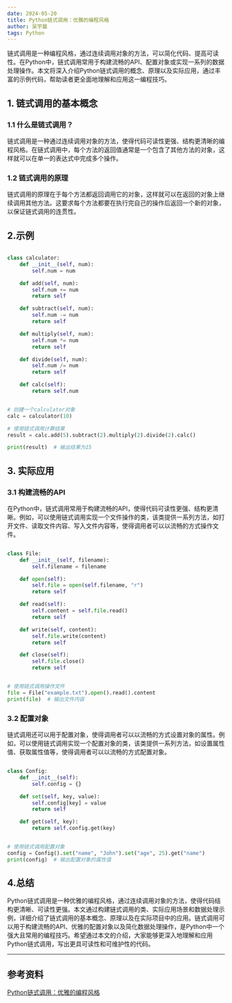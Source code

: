 ```yaml
---
date: 2024-05-20
title: Python链式调用：优雅的编程风格
author: 吴宇晨
tags: Python
---
```



链式调用是一种编程风格，通过连续调用对象的方法，可以简化代码、提高可读性。在Python中，链式调用常用于构建流畅的API、配置对象或实现一系列的数据处理操作。本文将深入介绍Python链式调用的概念、原理以及实际应用，通过丰富的示例代码，帮助读者更全面地理解和应用这一编程技巧。

## 1. 链式调用的基本概念

### 1.1 什么是链式调用？

链式调用是一种通过连续调用对象的方法，使得代码可读性更强、结构更清晰的编程风格。在链式调用中，每个方法的返回值通常是一个包含了其他方法的对象，这样就可以在单一的表达式中完成多个操作。

### 1.2 链式调用的原理

链式调用的原理在于每个方法都返回调用它的对象，这样就可以在返回的对象上继续调用其他方法。这要求每个方法都要在执行完自己的操作后返回一个新的对象，以保证链式调用的连贯性。

## 2.示例

```py

class calculator:
    def __init__(self, num):
        self.num = num

    def add(self, num):
        self.num += num
        return self

    def subtract(self, num):
        self.num -= num
        return self

    def multiply(self, num):
        self.num *= num
        return self

    def divide(self, num):
        self.num /= num
        return self

    def calc(self):
        return self.num


# 创建一个calculator对象
calc = calculator(10)

# 使用链式调用计算结果
result = calc.add(5).subtract(2).multiply(2).divide(2).calc()

print(result)  # 输出结果为15

```

## 3. 实际应用

### 3.1 构建流畅的API

在Python中，链式调用常用于构建流畅的API，使得代码可读性更强、结构更清晰。例如，可以使用链式调用实现一个文件操作的类，该类提供一系列方法，如打开文件、读取文件内容、写入文件内容等，使得调用者可以以流畅的方式操作文件。

```py

class File:
    def __init__(self, filename):
        self.filename = filename

    def open(self):
        self.file = open(self.filename, "r")
        return self

    def read(self):
        self.content = self.file.read()
        return self

    def write(self, content):
        self.file.write(content)
        return self

    def close(self):
        self.file.close()
        return self


# 使用链式调用操作文件
file = File("example.txt").open().read().content
print(file)  # 输出文件内容

```

### 3.2 配置对象

链式调用还可以用于配置对象，使得调用者可以以流畅的方式设置对象的属性。例如，可以使用链式调用实现一个配置对象的类，该类提供一系列方法，如设置属性值、获取属性值等，使得调用者可以以流畅的方式配置对象。

```py

class Config:
    def __init__(self):
        self.config = {}

    def set(self, key, value):
        self.config[key] = value
        return self

    def get(self, key):
        return self.config.get(key)


# 使用链式调用配置对象
config = Config().set("name", "John").set("age", 25).get("name")
print(config)  # 输出配置对象的属性值

```

## 4.总结

Python链式调用是一种优雅的编程风格，通过连续调用对象的方法，使得代码结构更清晰、可读性更强。本文通过构建链式调用的类、实际应用场景和数据处理示例，详细介绍了链式调用的基本概念、原理以及在实际项目中的应用。链式调用可以用于构建流畅的API、优雅的配置对象以及简化数据处理操作，是Python中一个强大且常用的编程技巧。希望通过本文的介绍，大家能够更深入地理解和应用Python链式调用，写出更具可读性和可维护性的代码。

---

## 参考资料

[Python链式调用：优雅的编程风格](https://blog.csdn.net/wuShiJingZuo/article/details/134410935)
